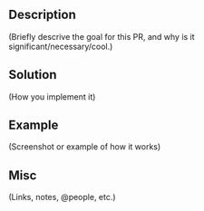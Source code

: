 ## Description

(Briefly descrive the goal for this PR, and why is it significant/necessary/cool.)

## Solution

(How you implement it) 

## Example 

(Screenshot or example of how it works)

## Misc

(Links, notes, @people, etc.) 
